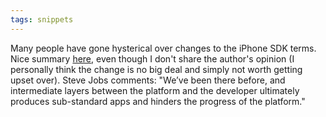 ```yaml
---
tags: snippets
---
```


Many people have gone hysterical over changes to the iPhone SDK terms. Nice summary [here](http://www.taoeffect.com/blog/2010/04/steve-jobs-response-on-section-3-3-1/), even though I don't share the author's opinion (I personally think the change is no big deal and simply not worth getting upset over). Steve Jobs comments: "We’ve been there before, and intermediate layers between the platform and the developer ultimately produces sub-standard apps and hinders the progress of the platform."
